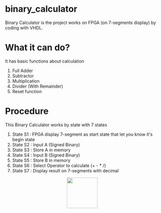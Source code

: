 # binary_calculator
Binary Calculator is the project works on FPGA (on 7-segments display) by coding with VHDL.

# What it can do?
It has basic functions about calculation
1. Full Adder
2. Subtractor
3. Multiplication
4. Divider (With Remainder)
5. Reset function

# Procedure
This Binary Calculator works by state with 7 states
1. State S1 : FPGA display 7-segment as start state that let you know it's begin state
2. State S2 : Input A (Signed Binary)
3. State S3 : Store A in memory
4. State S4 : Input B (Signed Binary)
5. State S5 : Store B in memory
6. State S6 : Select Operator to calculate (+ - * /)
7. State S7 : Display result on 7-segments with decimal

<p align="center">
  <img width="100" height="100" src="[https://picsum.photos/460/300](https://github.com/Cutecatdoingcutething/binary_calculator/blob/main/nothing/LOGO-KMUTNB.png)">
</p>
